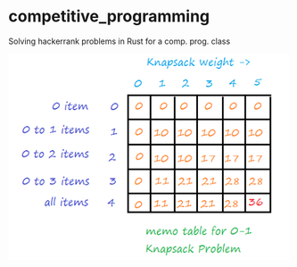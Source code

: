 # competitive_programming
Solving hackerrank problems in Rust for a comp. prog. class

![dyn table ex](dyn_programming_table_ex.png)
